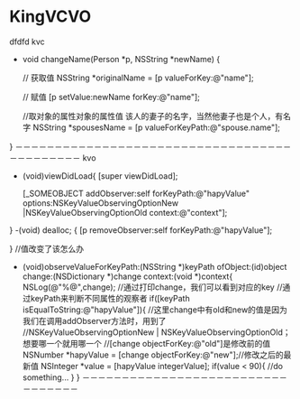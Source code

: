 # KingVCVO
dfdfd
kvc

- void changeName(Person *p, NSString *newName)
{
 
    // 获取值
    NSString *originalName = [p valueForKey:@"name"];
 
    // 赋值
    [p setValue:newName forKey:@"name"];

  //取对象的属性对象的属性值  该人的妻子的名字，当然他妻子也是个人，有名字
 NSString *spousesName = [p valueForKeyPath:@"spouse.name"];
 
}
－－－－－－－－－－－－－－－－－－－－－－－－－－－－－－－－－－－－－－－－－－－－
kvo

- (void)viewDidLoad{
    [super viewDidLoad];

   [_SOMEOBJECT addObserver:self forKeyPath:@"hapyValue" options:NSKeyValueObservingOptionNew |NSKeyValueObservingOptionOld context:@"context"];
 
}
-(void) dealloc;
{
        [p removeObserver:self forKeyPath:@"hapyValue"];

}
//值改变了该怎么办

- (void)observeValueForKeyPath:(NSString *)keyPath ofObject:(id)object change:(NSDictionary *)change context:(void *)context{
  NSLog(@"%@",change);
  //通过打印change，我们可以看到对应的key
  //通过keyPath来判断不同属性的观察者
  if([keyPath isEqualToString:@"hapyValue"]){
    //这里change中有old和new的值是因为我们在调用addObserver方法时，用到了
    //NSKeyValueObservingOptionNew | NSKeyValueObservingOptionOld；想要哪一个就用哪一个
    //[change objectForKey:@"old"]是修改前的值
    NSNumber *hapyValue = [change objectForKey:@"new"];//修改之后的最新值
    NSInteger *value = [hapyValue integerValue];
    if(value < 90){
      //do something...
    }
}
－－－－－－－－－－－－－－－－－－－－－－－－－－－－－－－－－
